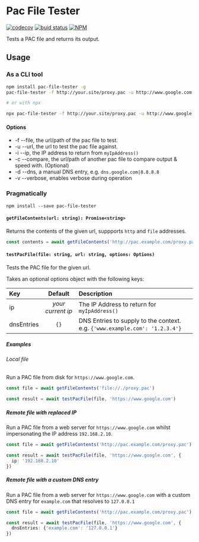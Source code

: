 # Pac File Tester

[![codecov](https://codecov.io/gh/Arcath/pac-file-tester/branch/master/graph/badge.svg?token=2R7fS9DBHW)](https://codecov.io/gh/Arcath/pac-file-tester)
[![buid status](https://img.shields.io/github/workflow/status/arcath/pac-file-tester/main?logo=github&style=flat-square)](https://github.com/arcath/pac-file-tester/actions?query=workflow%3Amain)
[![NPM](https://img.shields.io/npm/v/pac-file-tester.svg?style=flat-square)](https://www.npmjs.com/package/pac-file-tester)

Tests a PAC file and returns its output.

## Usage

### As a CLI tool

```bash
npm install pac-file-tester -g
pac-file-tester -f http://your.site/proxy.pac -u http://www.google.com

# or with npx

npx pac-file-tester -f http://your.site/proxy.pac -u http://www.google.com
```

#### Options

- -f --file, the url/path of the pac file to test.
- -u --url, the url to test the pac file against.
- -i --ip, the IP address to return from `myIpAddress()`
- -c --compare, the url/path of another pac file to compare output & speed with.
  (Optional)
- -d --dns, a manual DNS entry, e.g. `dns.google.com|8.8.8.8`
- -v --verbose, enables verbose during operation

### Pragmatically

```
npm install --save pac-file-tester
```

#### `getFileContents(url: string): Promise<string>`

Returns the contents of the given url, suppports `http` and `file` addresses.

```ts
const contents = await getFileContents('http://pac.example.com/proxy.pac')
```

#### `testPacFile(file: string, url: string, options: Options)`

Tests the PAC file for the given url.

Takes an optional options object with the following keys:

| Key        |      Default      | Description                                                                 |
| :--------- | :---------------: | :-------------------------------------------------------------------------- |
| ip         | _your current ip_ | The IP Address to return for `myIpAddress()`                                |
| dnsEntries |       `{}`        | DNS Entries to supply to the context. e.g. `{'www.example.com': '1.2.3.4'}` |

##### Examples

###### Local file

Run a PAC file from disk for `https://www.google.com`.

```ts
const file = await getFileContents('file://./proxy.pac')

const result = await testPacFile(file, 'https://www.google.com')
```

##### Remote file with replaced IP

Run a PAC file from a web server for `https://www.google.com` whilst
impersonating the IP address `192.168.2.10`.

```ts
const file = await getFileContents('http://pac.example.com/proxy.pac')

const result = await testPacFile(file, 'https://www.google.com', {
  ip: '192.168.2.10'
})
```

##### Remote file with a custom DNS entry

Run a PAC file from a web server for `https://www.google.com` with a custom DNS
entry for `example.com` that resolves to `127.0.0.1`

```ts
const file = await getFileContents('http://pac.example.com/proxy.pac')

const result = await testPacFile(file, 'https://www.google.com', {
  dnsEntries: {'example.com': '127.0.0.1'}
})
```
